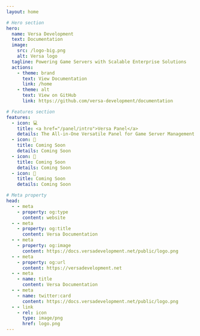 ```yaml
---
layout: home

# Hero section
hero:
  name: Versa Development
  text: Documentation
  image:
    src: /logo-big.png
    alt: Versa logo
  tagline: Powering Game Servers with Scalable Enterprise Solutions
  actions:
    - theme: brand
      text: View Documentation
      link: /home
    - theme: alt
      text: View on GitHub
      link: https://github.com/versa-development/documentation

# Features section
features:
  - icon: 💻
    title: <a href="/panel/intro">Versa Panel</a>
    details: The All-in-One Versatile Panel for Game Server Management 
  - icon: 👀
    title: Coming Soon
    details: Coming Soon
  - icon: 👀
    title: Coming Soon
    details: Coming Soon
  - icon: 👀
    title: Coming Soon
    details: Coming Soon

# Meta property
head:
  - - meta
    - property: og:type
      content: website
  - - meta
    - property: og:title
      content: Versa Documentation
  - - meta
    - property: og:image
      content: https://docs.versadevelopment.net/public/logo.png
  - - meta
    - property: og:url
      content: https://versadevelopment.net
  - - meta
    - name: title
      content: Versa Documentation
  - - meta
    - name: twitter:card
      content: https://docs.versadevelopment.net/public/logo.png
  - - link
    - rel: icon
      type: image/png
      href: logo.png
---
```


<!-- Custom home layout -->
<!-- <div class="custom-layout">
  <h1>🏀</h1>
  <h1>Custom Layout</h1>
  <p>This section was added using plain HTML and CSS.</p>
  <a href="https://github.com/Evavic44/adocs/blob/main/docs/index.md#custom-layout" target="_blank" class="btn">Source Code</a>
</div> -->
